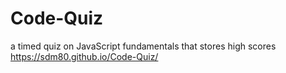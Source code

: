 # Code-Quiz
a timed quiz on JavaScript fundamentals that stores high scores
https://sdm80.github.io/Code-Quiz/

